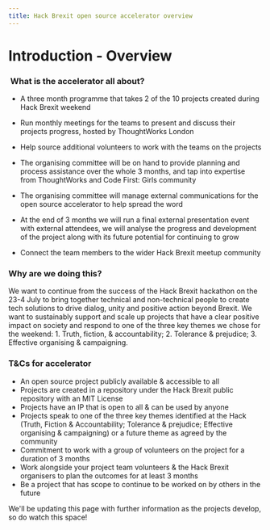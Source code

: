 ```yaml
---
title: Hack Brexit open source accelerator overview
---
```

# Introduction - Overview

###  What is the accelerator all about?

* A three month programme that takes 2 of the 10 projects created during Hack Brexit weekend

* Run monthly meetings for the teams to present and discuss their projects progress, hosted by ThoughtWorks London

* Help source additional volunteers to work with the teams on the projects

* The organising committee will be on hand to provide planning and process assistance over the whole 3 months, and tap into expertise from ThoughtWorks and Code First: Girls community

* The organising committee will manage external communications for the open source accelerator to help spread the word

* At the end of 3 months we will run a final external presentation event with external attendees, we will analyse the progress and development of the project along with its future potential for continuing to grow

* Connect the team members to the wider Hack Brexit meetup community

### Why are we doing this?

We want to continue from the success of the Hack Brexit hackathon on the 23-4 July to bring together technical and non-technical people to create tech solutions to drive dialog, unity and positive action beyond Brexit. We want to sustainably support and scale up projects that have a clear positive impact on society and respond to one of the three key themes we chose for the weekend: 1. Truth, fiction, & accountability; 2. Tolerance & prejudice; 3. Effective organising & campaigning.

### T&Cs for accelerator

* An open source project publicly available & accessible to all
* Projects are created in a repository under the Hack Brexit public repository with an MIT License
* Projects have an IP that is open to all & can be used by anyone
* Projects speak to one of the three key themes identified at the Hack (Truth, Fiction & Accountability; Tolerance & prejudice; Effective organising & campaigning) or a future theme as agreed by the community
* Commitment to work with a group of volunteers on the project for a duration of 3 months
* Work alongside your project team volunteers & the Hack Brexit organisers to plan the outcomes for at least 3 months
* Be a project that has scope to continue to be worked on by others in the future


We'll be updating this page with further information as the projects develop, so do watch this space!
